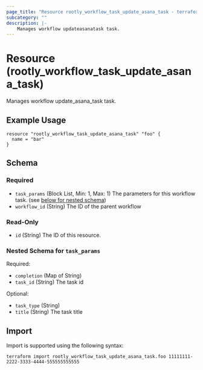```yaml
---
page_title: "Resource rootly_workflow_task_update_asana_task - terraform-provider-rootly"
subcategory: ""
description: |-
    Manages workflow updateasanatask task.
---
```


# Resource (rootly_workflow_task_update_asana_task)

Manages workflow update_asana_task task.

## Example Usage

```
resource "rootly_workflow_task_update_asana_task" "foo" {
  name = "bar"
}
```

<!-- schema generated by tfplugindocs -->
## Schema

### Required

- `task_params` (Block List, Min: 1, Max: 1) The parameters for this workflow task. (see [below for nested schema](#nestedblock--task_params))
- `workflow_id` (String) The ID of the parent workflow

### Read-Only

- `id` (String) The ID of this resource.

<a id="nestedblock--task_params"></a>
### Nested Schema for `task_params`

Required:

- `completion` (Map of String)
- `task_id` (String) The task id

Optional:

- `task_type` (String)
- `title` (String) The task title

## Import

Import is supported using the following syntax:

```shell
terraform import rootly_workflow_task_update_asana_task.foo 11111111-2222-3333-4444-555555555555
```